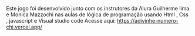 Este jogo foi desenvolvido junto com os instrutores da Alura Guilherme lima e Monica Mazzochi
nas aulas de lógica de programação usando Html , Css , javascript e Visual studio code 
Acesse aqui: https://adivinhe-numero-chi.vercel.app/
